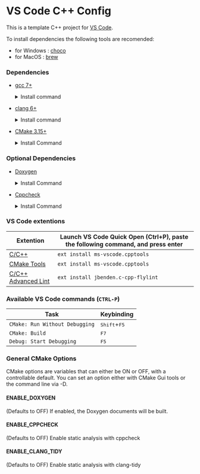 # VS Code C++ Config

This is a template C++ project for [VS Code](https://code.visualstudio.com/).

To install dependencies the following tools are recomended:
- for Windows : [choco](https://chocolatey.org/install)
- for MacOS : [brew](https://brew.sh/)
### Dependencies

* [gcc 7+](https://gcc.gnu.org/)
	<details>
	<summary>Install command</summary>

	- Debian/Ubuntu:

			sudo apt install build-essential

	- Windows:

			choco install mingw -y

	- MacOS:

			brew install gcc
	</details>

* [clang 6+](https://clang.llvm.org/)
	<details>
	<summary>Install command</summary>

	- Debian/Ubuntu:

			bash -c "$(wget -O - https://apt.llvm.org/llvm.sh)"

	- Windows:

		Visual Studio 2019 ships with LLVM (see the Visual Studio section). However, to install LLVM separately:

			choco install llvm -y

		llvm-utils for using external LLVM with Visual Studio generator:

			git clone https://github.com/zufuliu/llvm-utils.git
			cd llvm-utils/VS2017
			.\install.bat

	- MacOS:

			brew install llvm
	</details>
* [CMake 3.15+](https://cmake.org/)
	<details>
	<summary>Install Command</summary>

	- Debian/Ubuntu:

			sudo apt-get install cmake

	- Windows:

			choco install cmake -y --installargs 'ADD_CMAKE_TO_PATH=""User""'

	- MacOS:

			brew install cmake

	</details>
### Optional Dependencies
* [Doxygen](http://doxygen.nl/)
	<details>
	<summary>Install Command</summary>

	- Debian/Ubuntu:

			sudo apt-get install doxygen
			sudo apt-get install graphviz

	- Windows:

			choco install doxygen.install -y
			choco install graphviz -y

	- MacOS:

			brew install doxygen
			brew install graphviz

	</details>
* [Cppcheck](http://cppcheck.sourceforge.net/)
	<details>
	<summary>Install Command</summary>

	- Debian/Ubuntu:

			sudo apt-get install cppcheck

	- Windows:

			choco install cppcheck -y

	- MacOS:

			brew install cppcheck

	</details>
### VS Code extentions

| Extention | Launch VS Code Quick Open (Ctrl+P), paste the following command, and press enter
| --------- | --------------------------------------------------------------------------------
|[C/C++](https://marketplace.visualstudio.com/items?itemName=ms-vscode.cpptools)|`ext install ms-vscode.cpptools` |
|[CMake Tools](https://marketplace.visualstudio.com/items?itemName=ms-vscode.cmake-tools)|`ext install ms-vscode.cpptools` |
|[C/C++ Advanced Lint](https://marketplace.visualstudio.com/items?itemName=jbenden.c-cpp-flylint)|`ext install jbenden.c-cpp-flylint` |
### Available VS Code commands (`CTRL-P`)
| Task                           | Keybinding                       |
| ------------------------------ | -------------------------------- |
| `CMake: Run Without Debugging` | <kbd>Shift</kbd>+<kbd>F5</kbd>   |
| `CMake: Build`                 | <kbd>F7</kbd>                    |
| `Debug: Start Debugging`       | <kbd>F5</kbd>                    |

### General CMake Options
CMake options are variables that can either be ON or OFF, with a controllable default. You can set an option either with CMake Gui tools or the command line via -D.

#### ENABLE_DOXYGEN
(Defaults to OFF) If enabled, the Doxygen documents will be built.

#### ENABLE_CPPCHECK
(Defaults to OFF) Enable static analysis with cppcheck

#### ENABLE_CLANG_TIDY
(Defaults to OFF) Enable static analysis with clang-tidy
